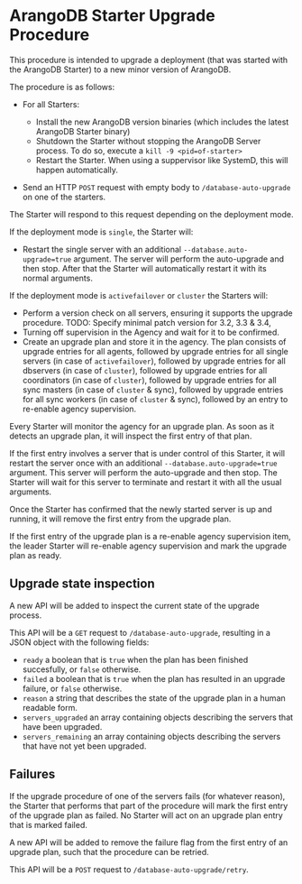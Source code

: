 # ArangoDB Starter Upgrade Procedure

This procedure is intended to upgrade a deployment (that was started with the ArangoDB Starter)
to a new minor version of ArangoDB.

The procedure is as follows:

- For all Starters:
  - Install the new ArangoDB version binaries (which includes the latest ArangoDB Starter binary)
  - Shutdown the Starter without stopping the ArangoDB Server process.
    To do so, execute a `kill -9 <pid=of-starter>`
  - Restart the Starter. When using a suppervisor like SystemD, this will happen automatically.

- Send an HTTP `POST` request with empty body to `/database-auto-upgrade` on one of the starters.

The Starter will respond to this request depending on the deployment mode.

If the deployment mode is `single`, the Starter will:

- Restart the single server with an additional `--database.auto-upgrade=true` argument.
  The server will perform the auto-upgrade and then stop.
  After that the Starter will automatically restart it with its normal arguments.

If the deployment mode is `activefailover` or `cluster` the Starters will:

- Perform a version check on all servers, ensuring it supports the upgrade procedure.
  TODO: Specify minimal patch version for 3.2, 3.3 & 3.4,
- Turning off supervision in the Agency and wait for it to be confirmed.
- Create an upgrade plan and store it in the agency.
  The plan consists of upgrade entries for all agents,
  followed by upgrade entries for all single servers (in case of `activefailover`),
  followed by upgrade entries for all dbservers (in case of `cluster`),
  followed by upgrade entries for all coordinators (in case of `cluster`),
  followed by upgrade entries for all sync masters (in case of `cluster` & sync),
  followed by upgrade entries for all sync workers (in case of `cluster` & sync),
  followed by an entry to re-enable agency supervision.

Every Starter will monitor the agency for an upgrade plan.
As soon as it detects an upgrade plan, it will inspect the first entry
of that plan.

If the first entry involves a server that is under control of this Starter,
it will restart the server once with an additional
`--database.auto-upgrade=true` argument.
This server will perform the auto-upgrade and then stop.
The Starter will wait for this server to terminate and restart it with all
the usual arguments.

Once the Starter has confirmed that the newly started server is up and running,
it will remove the first entry from the upgrade plan.

If the first entry of the upgrade plan is a re-enable agency supervision
item, the leader Starter will re-enable agency supervision and mark
the upgrade plan as ready.

## Upgrade state inspection

A new API will be added to inspect the current state of the upgrade process.

This API will be a `GET` request to `/database-auto-upgrade`, resulting in
a JSON object with the following fields:

- `ready` a boolean that is `true` when the plan has been finished succesfully,
  or `false` otherwise.
- `failed` a boolean that is `true` when the plan has resulted in an
  upgrade failure, or `false` otherwise.
- `reason` a string that describes the state of the upgrade plan in a
  human readable form.
- `servers_upgraded` an array containing objects describing the servers that have
  been upgraded.
- `servers_remaining` an array containing objects describing the servers that
  have not yet been upgraded.

## Failures

If the upgrade procedure of one of the servers fails (for whatever reason),
the Starter that performs that part of the procedure will mark the
first entry of the upgrade plan as failed.
No Starter will act on an upgrade plan entry that is marked failed.

A new API will be added to remove the failure flag from the first entry
of an upgrade plan, such that the procedure can be retried.

This API will be a `POST` request to `/database-auto-upgrade/retry`.
